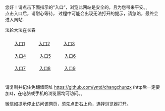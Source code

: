 您好！请点击下面指示的“入口”，浏览此网站是安全的，且为您带来平安。。 <br/>
点击入口后，请耐心等待， 过程中可能会出现无法打开的提示，请忽略，最终会进入网站. </br>

法轮大法在长春<br/>
<div style="padding:10px"><a style="margin:20px" target="_blank" href="https://d2kqmakgyxhhb1.cloudfront.net/2Qpsp?mjegbl" id="ccLink1" rel="nofollow">入口1</a> <a target="_blank" style="margin:20px" href="https://d1ksb5iieo26a5.cloudfront.net/2Qpsp?pjefbzw" id="ccLink2" rel="nofollow">入口2</a> <a style="margin:20px" target="_blank" href="https://dujm1h8dc8a6o.cloudfront.net/2Qpsp?hovqset" id="ccLink3" rel="nofollow">入口3</a></div>

<div style="padding:10px" ><a style="margin:20px" target="_blank" href="https://d2kqmakgyxhhb1.cloudfront.net/2Qpsp?mjegbl" id="ccLink4" rel="nofollow">入口4</a> <a style="margin:20px" href="https://d1ksb5iieo26a5.cloudfront.net/2Qpsp?pjefbzw" target="_blank" id="ccLink5" rel="nofollow">入口5</a> <a style="margin:20px" href="https://dujm1h8dc8a6o.cloudfront.net/2Qpsp?hovqset" target="_blank" id="ccLink6" rel="nofollow">入口6</a></div>

<div style="padding:10px"><a style="margin:20px" target="_blank" href="https://d2kqmakgyxhhb1.cloudfront.net/2Qpsp?mjegbl" id="ccLink7" rel="nofollow">入口7</a> <a style="margin:20px" href="https://d1ksb5iieo26a5.cloudfront.net/2Qpsp?pjefbzw" target="_blank" id="ccLink8" rel="nofollow">入口8</a> <a style="margin:20px" target="_blank" href="https://dujm1h8dc8a6o.cloudfront.net/2Qpsp?hovqset" id="ccLink9" rel="nofollow">入口9</a></div>

<br/>



请复制并记住免翻墙网址 https://github.com/yntd/changchunzx (http后一定要加s)，在电脑或手机的浏览器均可访问。。<br/>

微信如提示停止访问该网页，须先点击右上角，选择浏览器打开。

